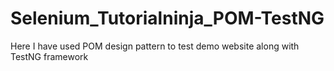 # Selenium_Tutorialninja_POM-TestNG
Here I have used POM design pattern to test demo website along with TestNG framework
